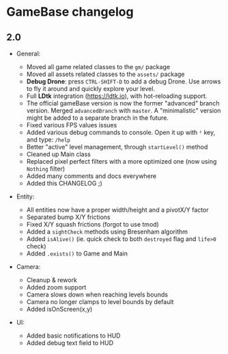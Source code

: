 # GameBase changelog

## 2.0

- General:
	- Moved all game related classes to the `gm/` package
	- Moved all assets related classes to the `assets/` package
	- **Debug Drone**: press `CTRL-SHIFT-D` to add a debug Drone. Use arrows to fly it around and quickly explore your level.
	- Full **LDtk** integration (https://ldtk.io), with hot-reloading support.
	- The official gameBase version is now the former "advanced" branch version. Merged `advancedBranch` with `master`. A "minimalistic" version might be added to a separate branch in the future.
	- Fixed various FPS values issues
	- Added various debug commands to console. Open it up with `²` key, and type: `/help`
	- Better "active" level management, through `startLevel()` method
	- Cleaned up Main class
	- Replaced pixel perfect filters with a more optimized one (now using `Nothing` filter)
	- Added many comments and docs everywhere
	- Added this CHANGELOG ;)

- Entity:
	- All entities now have a proper width/height and a pivotX/Y factor
	- Separated bump X/Y frictions
	- Fixed X/Y squash frictions (forgot to use tmod)
	- Added a `sightCheck` methods using Bresenham algorithm
	- Added `isAlive()` (ie. quick check to both `destroyed` flag and `life>0` check)
	- Added `.exists()` to Game and Main

- Camera:
	- Cleanup & rework
	- Added zoom support
	- Camera slows down when reaching levels bounds
	- Camera no longer clamps to level bounds by default
	- Added isOnScreen(x,y)

- UI:
	- Added basic notifications to HUD
	- Added debug text field to HUD